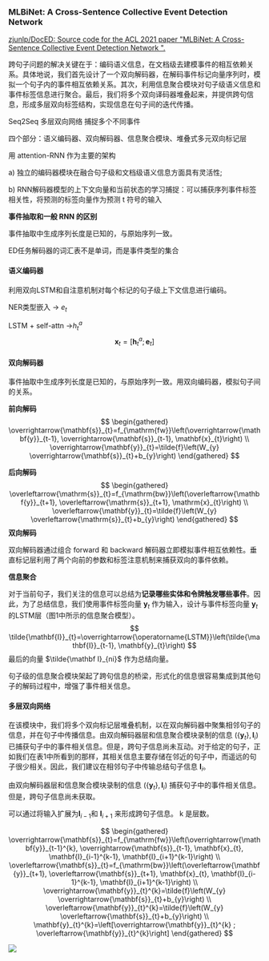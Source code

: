 ### MLBiNet: A Cross-Sentence Collective Event Detection Network

[zjunlp/DocED: Source code for the ACL 2021 paper "MLBiNet: A Cross-Sentence Collective Event Detection Network ".](https://github.com/zjunlp/DocED)

跨句子问题的解决关键在于：编码语义信息，在文档级去建模事件的相互依赖关系。具体地说，我们首先设计了一个双向解码器，在解码事件标记向量序列时，模拟一个句子内的事件相互依赖关系。其次，利用信息聚合模块对句子级语义信息和事件标签信息进行聚合。最后，我们将多个双向译码器堆叠起来，并提供跨句信息，形成多层双向标签结构，实现信息在句子间的迭代传播。

Seq2Seq 多层双向网络 捕捉多个不同事件

四个部分：语义编码器、双向解码器、信息聚合模块、堆叠式多元双向标记层

用 attention-RNN 作为主要的架构

a) 独立的编码器模块在融合句子级和文档级语义信息方面具有灵活性;

b) RNN解码器模型的上下文向量和当前状态的学习捕捉：可以捕获序列事件标签相关性，将预测的标签向量作为预测 t 符号的输入

**事件抽取和一般 RNN 的区别**

事件抽取中生成序列长度是已知的，与原始序列一致。

ED任务解码器的词汇表不是单词，而是事件类型的集合

#### 语义编码器

利用双向LSTM和自注意机制对每个标记的句子级上下文信息进行编码。

NER类型嵌入 -> $e_t$

LSTM + self-attn  ->$h_t^a$
$$
\mathbf x_t = [\mathbf h_t^a; \mathbf e_t]
$$

#### 双向解码器

事件抽取中生成序列长度是已知的，与原始序列一致。用双向编码器，模拟句子间的关系。

**前向解码**
$$
\begin{gathered}
\overrightarrow{\mathbf{s}}_{t}=f_{\mathrm{fw}}\left(\overrightarrow{\mathbf{y}}_{t-1}, \overrightarrow{\mathbf{s}}_{t-1}, \mathbf{x}_{t}\right) \\
\overrightarrow{\mathbf{y}}_{t}=\tilde{f}\left(W_{y} \overrightarrow{\mathbf{s}}_{t}+b_{y}\right)
\end{gathered}
$$


**后向解码**
$$
\begin{gathered}
\overleftarrow{\mathrm{s}}_{t}=f_{\mathrm{bw}}\left(\overleftarrow{\mathbf{y}}_{t+1}, \overleftarrow{\mathrm{s}}_{t+1}, \mathrm{x}_{t}\right) \\
\overleftarrow{\mathbf{y}}_{t}=\tilde{f}\left(W_{y} \overleftarrow{\mathrm{s}}_{t}+b_{y}\right)
\end{gathered}
$$
**双向解码**

双向解码器通过组合 forward 和 backward 解码器立即模拟事件相互依赖性。垂直标记层利用了两个向前的参数和标签注意机制来捕获双向的事件依赖。

**信息聚合**

对于当前句子，我们关注的信息可以总结为**记录哪些实体和令牌触发哪些事件**。因此，为了总结信息，我们使用事件标签向量 $\mathbf y_t$ 作为输入，设计与事件标签向量 $\mathbf y_t$ 的LSTM层（图1中所示的信息聚合模型）。
$$
\tilde{\mathbf{I}}_{t}=\overrightarrow{\operatorname{LSTM}}\left(\tilde{\mathbf{I}}_{t-1}, \mathbf{y}_{t}\right)
$$
最后的向量 $\tilde{\mathbf I}_{ni}$ 作为总结向量。

句子级的信息聚合模块架起了跨句信息的桥梁，形式化的信息很容易集成到其他句子的解码过程中，增强了事件相关信息。

#### 多层双向网络

在该模块中，我们将多个双向标记层堆叠机制，以在双向解码器中聚集相邻句子的信息，并在句子中传播信息。由双向解码器层和信息聚合模块录制的信息 $(\{\mathbf y_t \}, \mathbf I_i)$ 已捕获句子中的事件相关信息。但是，跨句子信息尚未互动。对于给定的句子，正如我们在表1中所看到的那样，其相关信息主要存储在邻近的句子中，而遥远的句子很少相关。因此，我们建议在相邻句子中传输总结句子信息 $\mathbf I_i$。

由双向解码器层和信息聚合模块录制的信息 $(\{\mathbf y_t \}, \mathbf I_i)$ 捕获句子中的事件相关信息。但是，跨句子信息尚未获取。



可以通过将输入扩展为$\mathbf I_{i-1}$和 $\mathbf I_{i+1}$ 来形成跨句子信息。 k 是层数。


$$
\begin{gathered}
\overrightarrow{\mathbf{s}}_{t}=f_{\mathrm{fw}}\left(\overrightarrow{\mathbf{y}}_{t-1}^{k}, \overrightarrow{\mathbf{s}}_{t-1}, \mathbf{x}_{t}, \mathbf{I}_{i-1}^{k-1}, \mathbf{I}_{i+1}^{k-1}\right) \\
\overleftarrow{\mathbf{s}}_{t}=f_{\mathrm{bw}}\left(\overleftarrow{\mathbf{y}}_{t+1}, \overleftarrow{\mathbf{s}}_{t+1}, \mathbf{x}_{t}, \mathbf{I}_{i-1}^{k-1}, \mathbf{I}_{i+1}^{k-1}\right) \\
\overrightarrow{\mathbf{y}}_{t}^{k}=\tilde{f}\left(W_{y} \overrightarrow{\mathbf{s}}_{t}+b_{y}\right) \\
\overleftarrow{\mathbf{y}}_{t}^{k}=\tilde{f}\left(W_{y} \overleftarrow{\mathbf{s}}_{t}+b_{y}\right) \\
\mathbf{y}_{t}^{k}=\left[\overrightarrow{\mathbf{y}}_{t}^{k} ; \overleftarrow{\mathbf{y}}_{t}^{k}\right]
\end{gathered}
$$

![](C:\Users\Administrator\Desktop\git_repo\DatingMachineLearning.github.io\docs\NLP\img\_20211125185557.png)